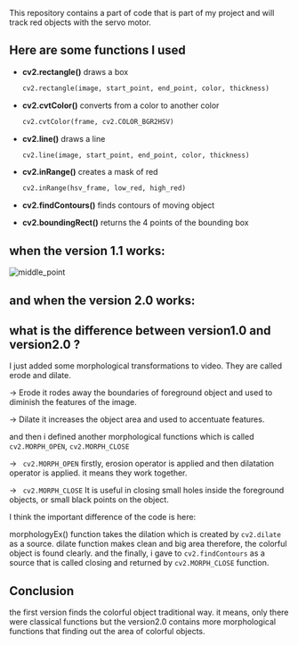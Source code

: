 This repository contains a part of code that is part of my project and will track red objects with the servo motor.

## Here are some functions I used

* **cv2.rectangle()** draws a box 
	```python
	cv2.rectangle(image, start_point, end_point, color, thickness)
	```
* **cv2.cvtColor()** converts from a color to another color
	```python
	cv2.cvtColor(frame, cv2.COLOR_BGR2HSV)
	```
* **cv2.line()** draws a line
	```python
	cv2.line(image, start_point, end_point, color, thickness)
	```
* **cv2.inRange()** creates a mask of red
	```python
	cv2.inRange(hsv_frame, low_red, high_red)
	```
* **cv2.findContours()** finds contours of moving object

* **cv2.boundingRect()** returns the 4 points of the bounding box


## when the version 1.1 works:
![middle_point](https://user-images.githubusercontent.com/30235603/74566304-3fa0c680-4f84-11ea-8045-f019609c73b2.png)

## and when the version 2.0 works:



## what is the difference between version1.0 and version2.0 ?

I just added some morphological transformations to video. They are called erode and dilate. 

-> Erode 
it rodes away the boundaries of foreground object and used to diminish the features of the image.

-> Dilate
it increases the object area and used to accentuate features.

and then i defined another morphological functions which is called ``` cv2.MORPH_OPEN```, ```cv2.MORPH_CLOSE```

-> ``` cv2.MORPH_OPEN``` firstly, erosion operator is applied and then dilatation operator is applied. it means they work together.

-> ``` cv2.MORPH_CLOSE``` It is useful in closing small holes inside the foreground objects, or small black points on the object.


I think the important difference of the code is here:

morphologyEx() function takes the dilation which is created by ``` cv2.dilate ``` as a source. 
dilate function makes clean and big area therefore, the colorful object is found clearly.
and the finally, i gave to ``` cv2.findContours ``` as a source that is called closing and returned by ``` cv2.MORPH_CLOSE ``` function.

## Conclusion

the first version finds the colorful object traditional way. it means, only there were classical functions
but the version2.0 contains more morphological functions that finding out the area of colorful objects.